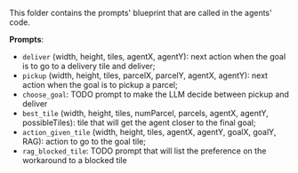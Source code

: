 This folder contains the prompts' blueprint that are called in the agents' code.

**Prompts**:

- `deliver` (width, height, tiles, agentX, agentY): next action when the goal is to go to a delivery tile and deliver;
- `pickup` (width, height, tiles, parcelX, parcelY, agentX, agentY): next action when the goal is to pickup a parcel;
- `choose_goal`: TODO prompt to make the LLM decide between pickup and deliver
- `best_tile` (width, height, tiles, numParcel, parcels, agentX, agentY, possibleTiles): tile that will get the agent closer to the final goal;
- `action_given_tile` (width, height, tiles, agentX, agentY, goalX, goalY, RAG): action to go to the goal tile;
- `rag_blocked_tile`: TODO prompt that will list the preference on the workaround to a blocked tile
